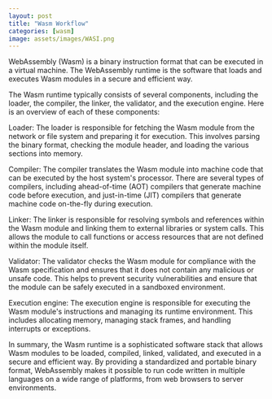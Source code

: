 ```yaml
---
layout: post
title: "Wasm Workflow"
categories: [wasm]
image: assets/images/WASI.png
---
```


WebAssembly (Wasm) is a binary instruction format that can be executed in a virtual machine. The WebAssembly runtime is the software that loads and executes Wasm modules in a secure and efficient way.

The Wasm runtime typically consists of several components, including the loader, the compiler, the linker, the validator, and the execution engine. Here is an overview of each of these components:

Loader: The loader is responsible for fetching the Wasm module from the network or file system and preparing it for execution. This involves parsing the binary format, checking the module header, and loading the various sections into memory.

Compiler: The compiler translates the Wasm module into machine code that can be executed by the host system's processor. There are several types of compilers, including ahead-of-time (AOT) compilers that generate machine code before execution, and just-in-time (JIT) compilers that generate machine code on-the-fly during execution.

Linker: The linker is responsible for resolving symbols and references within the Wasm module and linking them to external libraries or system calls. This allows the module to call functions or access resources that are not defined within the module itself.

Validator: The validator checks the Wasm module for compliance with the Wasm specification and ensures that it does not contain any malicious or unsafe code. This helps to prevent security vulnerabilities and ensure that the module can be safely executed in a sandboxed environment.

Execution engine: The execution engine is responsible for executing the Wasm module's instructions and managing its runtime environment. This includes allocating memory, managing stack frames, and handling interrupts or exceptions.

In summary, the Wasm runtime is a sophisticated software stack that allows Wasm modules to be loaded, compiled, linked, validated, and executed in a secure and efficient way. By providing a standardized and portable binary format, WebAssembly makes it possible to run code written in multiple languages on a wide range of platforms, from web browsers to server environments.
